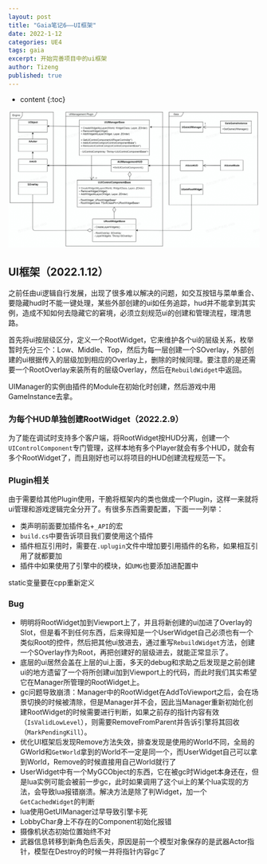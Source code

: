 ```yaml
---
layout: post
title: "Gaia笔记6——UI框架"
date: 2022-1-12
categories: UE4
tags: gaia
excerpt: 开始完善项目中的ui框架
author: Tizeng
published: true
---
```


* content
{:toc}


![UML](https://github.com/tizengyan/images/blob/master/Gaia_UIManager.jpg)

## UI框架（2022.1.12）

之前任由ui逻辑自行发展，出现了很多难以解决的问题，如交互按钮与菜单重合、要隐藏hud时不能一键处理，某些外部创建的ui如任务追踪，hud并不能拿到其实例，造成不知如何去隐藏它的窘境，必须立刻规范ui的创建和管理流程，理清思路。

首先将ui按层级区分，定义一个RootWidget，它来维护各个ui的层级关系，枚举暂时先分三个：Low、Middle、Top，然后为每一层创建一个SOverlay，外部创建的ui根据传入的层级加到相应的Overlay上，删除的时候同理。要注意的是还需要一个RootOverlay来装所有的层级Overlay，然后在`RebuildWidget`中返回。

UIManager的实例由插件的Module在初始化时创建，然后游戏中用GameInstance去拿。

### 为每个HUD单独创建RootWidget（2022.2.9）

为了能在调试时支持多个客户端，将RootWidget按HUD分离，创建一个`UIControlComponent`专门管理，这样本地有多个Player就会有多个HUD，就会有多个RootWidget了，而且刚好也可以将项目的HUD创建流程规范一下。

### Plugin相关

由于需要给其他Plugin使用，干脆将框架内的类也做成一个Plugin，这样一来就将ui管理和游戏逻辑完全分开了。有很多东西需要配置，下面一一列举：
- 类声明前面要加插件名+`_API`的宏
- `build.cs`中要告诉项目我们要使用这个插件
- 插件相互引用时，需要在`.uplugin`文件中增加要引用插件的名称，如果相互引用了就都要加
- 插件中如果使用了引擎中的模块，如`UMG`也要添加进配置中

static变量要在cpp重新定义

### Bug

* 明明将RootWidget加到Viewport上了，并且将新创建的ui加进了Overlay的Slot，但是看不到任何东西，后来得知是一个UserWidget自己必须也有一个类似Root的控件，然后把其他ui放进去，通过重写`RebuildWidget`方法，创建一个SOverlay作为Root，再把创建好的层级进去，就能正常显示了。
* 底层的ui居然会盖在上层的ui上面，多天的debug和求助之后发现是之前创建ui的地方遗留了一个将所创建ui加到Viewport上的代码，而此时我们其实希望它在Manager所管理的RootWidget上。
* gc问题导致崩溃：Manager中的RootWidget在AddToViewport之后，会在场景切换的时候被清除，但是Manager并不会，因此当Manager重新初始化创建RootWidget的时候需要进行判断，如果之前存的指针内容有效（`IsValidLowLevel`），则需要RemoveFromParent并告诉引擎将其回收（`MarkPendingKill`）。
* 优化UI框架后发现Remove方法失效，排查发现是使用的World不同，全局的GWorld和`GetWorld`拿到的World不一定是同一个，而UserWidget自己可以拿到World，Remove的时候直接用自己World就行了
* UserWidget中有一个MyGCObject的东西，它在被gc时Widget本身还在，但是lua实例可能会被前一步gc，此时如果调用了这个ui上的某个lua实现的方法，会导致lua报错崩溃。解决方法是除了判Widget，加一个`GetCachedWidget`的判断
* lua使用GetUIManager过早导致引擎卡死
* LobbyChar身上不存在的Component初始化报错
* 摄像机状态初始位置始终不对
* 武器信息转移到新角色后丢失，原因是前一个模型对象保存的是武器Actor指针，模型在Destroy的时候一并将指针内容gc了
